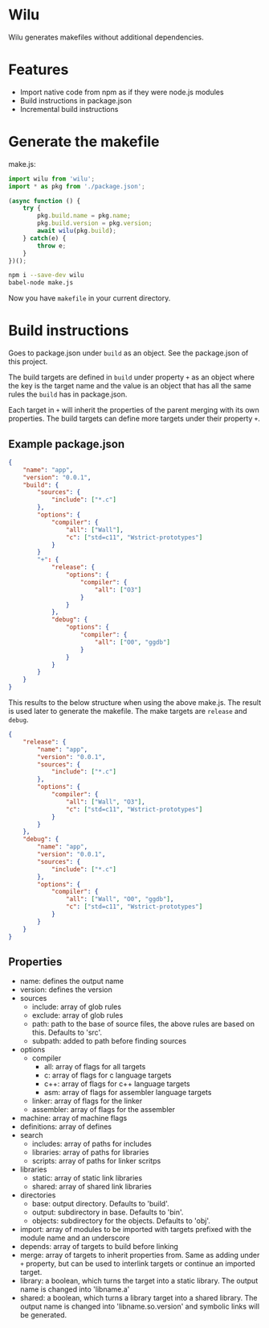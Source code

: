 Wilu
===

Wilu generates makefiles without additional dependencies.

Features
===
* Import native code from npm as if they were node.js modules
* Build instructions in package.json
* Incremental build instructions

Generate the makefile
===
make.js:
```js
import wilu from 'wilu';
import * as pkg from './package.json';

(async function () {
	try {
		pkg.build.name = pkg.name;
		pkg.build.version = pkg.version;
		await wilu(pkg.build);
	} catch(e) {
		throw e;
	}
})();
```

```sh
npm i --save-dev wilu
babel-node make.js
```

Now you have `makefile` in your current directory.

Build instructions
===
Goes to package.json under `build` as an object. See the package.json of this project.

The build targets are defined in `build` under property `+` as an object where the key is the target name and the value is an object
that has all the same rules the `build` has in package.json.

Each target in `+` will inherit the properties of the parent merging with its own properties.
The build targets can define more targets under their property `+`.

Example package.json
---
```json
{
	"name": "app",
	"version": "0.0.1",
	"build": {
		"sources": {
			"include": ["*.c"]
		},
		"options": {
			"compiler": {
				"all": ["Wall"],
				"c": ["std=c11", "Wstrict-prototypes"]
			}
		}
		"+": {
			"release": {
				"options": {
					"compiler": {
						"all": ["O3"]
					}
				}
			},
			"debug": {
				"options": {
					"compiler": {
						"all": ["O0", "ggdb"]
					}
				}
			}
		}
	}
}
```

This results to the below structure when using the above make.js.
The result is used later to generate the makefile.
The make targets are `release` and `debug`.

```json
{
	"release": {
		"name": "app",
		"version": "0.0.1",
		"sources": {
			"include": ["*.c"]
		},
		"options": {
			"compiler": {
				"all": ["Wall", "O3"],
				"c": ["std=c11", "Wstrict-prototypes"]
			}
		}
	},
	"debug": {
		"name": "app",
		"version": "0.0.1",
		"sources": {
			"include": ["*.c"]
		},
		"options": {
			"compiler": {
				"all": ["Wall", "O0", "ggdb"],
				"c": ["std=c11", "Wstrict-prototypes"]
			}
		}
	}
}
```

Properties
---

* name: defines the output name
* version: defines the version
* sources
  - include: array of glob rules
  - exclude: array of glob rules
  - path: path to the base of source files, the above rules are based on this. Defaults to 'src'.
  - subpath: added to path before finding sources
* options
  - compiler
    - all: array of flags for all targets
    - c: array of flags for c language targets
    - c++: array of flags for c++ language targets
    - asm: array of flags for assembler language targets
  - linker: array of flags for the linker
  - assembler: array of flags for the assembler
* machine: array of machine flags
* definitions: array of defines
* search
  - includes: array of paths for includes
  - libraries: array of paths for libraries
  - scripts: array of paths for linker scritps
* libraries
  - static: array of static link libraries
  - shared: array of shared link libraries
* directories
  - base: output directory. Defaults to 'build'.
  - output: subdirectory in base. Defaults to 'bin'.
  - objects: subdirectory for the objects. Defaults to 'obj'.
* import: array of modules to be imported with targets prefixed with the module name and an underscore
* depends: array of targets to build before linking
* merge: array of targets to inherit properties from. Same as adding under `+` property, but can be used to interlink targets or
  continue an imported target.
* library: a boolean, which turns the target into a static library. The output name is changed into 'libname.a'
* shared: a boolean, which turns a library target into a shared library. The output name is changed into 'libname.so.version'
  and symbolic links will be generated.
